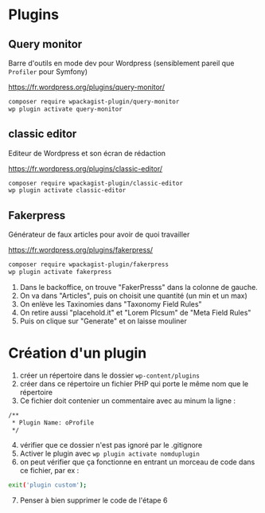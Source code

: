 # Plugins

## Query monitor

Barre d'outils en mode dev pour Wordpress (sensiblement pareil que `Profiler` pour Symfony)

https://fr.wordpress.org/plugins/query-monitor/

```sh
composer require wpackagist-plugin/query-monitor
wp plugin activate query-monitor
```

## classic editor

Editeur de Wordpress et son écran de rédaction

https://fr.wordpress.org/plugins/classic-editor/


```sh
composer require wpackagist-plugin/classic-editor
wp plugin activate classic-editor
```

## Fakerpress

Générateur de faux articles pour avoir de quoi travailler

https://fr.wordpress.org/plugins/fakerpress/

```sh
composer require wpackagist-plugin/fakerpress
wp plugin activate fakerpress
```

1. Dans le backoffice, on trouve "FakerPresss" dans la colonne de gauche.
2. On va dans "Articles", puis on choisit une quantité (un min et un max)
3. On enlève les Taxinomies dans "Taxonomy Field Rules"
4. On retire aussi "placehold.it" et "Lorem PIcsum" de "Meta Field Rules"
5. Puis on clique sur "Generate" et on laisse mouliner


# Création d'un plugin

1. créer un répertoire dans le dossier `wp-content/plugins`
2. créer dans ce répertoire un fichier PHP qui porte le même nom que le répertoire
3. Ce fichier doit contenier un commentaire avec au minum la ligne :
```sh
/**
 * Plugin Name: oProfile
 */
 ```
4. vérifier que ce dossier n'est pas ignoré par le .gitignore
5. Activer le plugin avec `wp plugin activate nomduplugin`
6. on peut vérifier que ça fonctionne en entrant un morceau de code dans ce fichier, par ex :

```sh
exit('plugin custom');
```
7. Penser à bien supprimer le code de l'étape 6

